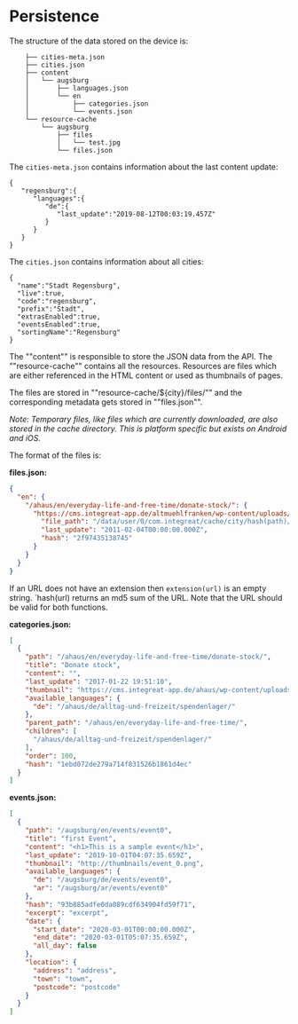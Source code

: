 # Persistence

The structure of the data stored on the device is:

```
    ├── cities-meta.json
    ├── cities.json
    ├── content
    │   └── augsburg
    │       ├── languages.json
    │       └── en
    │           ├── categories.json
    │           └── events.json
    └── resource-cache
        └── augsburg
            ├── files
            │   └── test.jpg
            └── files.json
```

The `cities-meta.json` contains information about the last content update:
```
{  
   "regensburg":{  
      "languages":{  
         "de":{  
            "last_update":"2019-08-12T00:03:19.457Z"
         }
      }
   }
}
```

The `cities.json` contains information about all cities:
```
{  
  "name":"Stadt Regensburg",
  "live":true,
  "code":"regensburg",
  "prefix":"Stadt",
  "extrasEnabled":true,
  "eventsEnabled":true,
  "sortingName":"Regensburg"
}
```

The ""content"" is responsible to store the JSON data from the API.
The ""resource-cache"" contains all the resources. Resources are files which are either referenced in the HTML content or used as thumbnails of pages.

The files are stored in ""resource-cache/${city}/files/"" and the corresponding metadata gets stored in ""files.json"".

*Note: Temporary files, like files which are currently downloaded, are also stored in the cache directory. This is platform specific but exists on Android and iOS.*

The format of the files is:

**files.json:**
```json
{
  "en": {
    "/ahaus/en/everyday-life-and-free-time/donate-stock/": {
      "https://cms.integreat-app.de/altmuehlfranken/wp-content/uploads/sites/163/2017/11/calendar159-150x150.png": {
        "file_path": "/data/user/0/com.integreat/cache/city/hash(path)/hash(url)extension(url)",
        "last_update": "2011-02-04T00:00:00.000Z",
        "hash": "2f97435138745"
      }
    }
  }
}
```
If an URL does not have an extension then `extension(url)` is an empty string. `hash(url) returns an md5 sum of the URL. Note that the URL should be valid for both functions.

**categories.json:**
```json
[
  {
    "path": "/ahaus/en/everyday-life-and-free-time/donate-stock/",
    "title": "Donate stock",
    "content": "",
    "last_update": "2017-01-22 19:51:10",
    "thumbnail": "https://cms.integreat-app.de/ahaus/wp-content/uploads/sites/20/2016/05/truck69b-150x150.png",
    "available_languages": {
      "de": "/ahaus/de/alltag-und-freizeit/spendenlager/"
    },
    "parent_path": "/ahaus/en/everyday-life-and-free-time/",
    "children": [
      "/ahaus/de/alltag-und-freizeit/spendenlager/"
    ],
    "order": 100,
    "hash": "1ebd072de279a714f831526b1861d4ec"
  }
]
```

**events.json:**
```json
[
  {
    "path": "/augsburg/en/events/event0",
    "title": "first Event",
    "content": "<h1>This is a sample event</h1>",
    "last_update": "2019-10-01T04:07:35.659Z",
    "thumbnail": "http://thumbnails/event_0.png",
    "available_languages": {
      "de": "/augsburg/de/events/event0",
      "ar": "/augsburg/ar/events/event0"
    },
    "hash": "93b885adfe0da089cdf634904fd59f71",
    "excerpt": "excerpt",
    "date": {
      "start_date": "2020-03-01T00:00:00.000Z",
      "end_date": "2020-03-01T05:07:35.659Z",
      "all_day": false
    },
    "location": {
      "address": "address",
      "town": "town",
      "postcode": "postcode"
    }
  }
]
```
